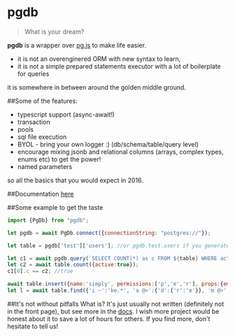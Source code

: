 # pgdb
> What is your dream?

**pgdb** is a wrapper over [pg.js](https://github.com/brianc/node-postgres) to make life easier.
- it is not an overenginered ORM with new syntax to learn, 
- it is not a simple prepared statements executor with a lot of boilerplate for queries 

it is somewhere in between around the golden middle ground.

##Some of the features:
- typescript support (async-await!)
- transaction
- pools
- sql file execution
- BYOL - bring your own logger :) (db/schema/table/query level)
- encourage mixing jsonb and relational columns (arrays, complex types, enums etc) to get the power!
- named parameters

so all the basics that you would expect in 2016.

##Documentation
[here](http://pgdb.readthedocs.io/en/latest/)

##Some example to get the taste
```js
import {PgDb} from "pgdb";

let pgdb = await PgDb.connect({connectionString: "postgres://"});

let table = pgdb['test']['users']; //or pgdb.test.users if you generate the interface

let c1 = await pgdb.query(`SELECT COUNT(*) as c FROM ${table} WHERE active=:active`, {active:true});
let c2 = await table.count({active:true});
c1[0].c == c2; //true

await table.insert({name:'simply', permissions:['p','e','r'], props:{email:'f@e.ct'}});
let l = await table.find({'i ~':'ke.*', 'a @>':{'d':{'r':'e'}}, 'm @>':['!']}); 

```

##It's not without pitfalls
What is? It's just usually not written (definitely not in the front page), but see more in the [docs](http://pgdb.readthedocs.io/en/latest/).
I wish more project would be honest about it to save a lot of hours for others. If you find more,
don't hesitate to tell us!
